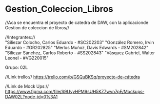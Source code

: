 # Gestion_Coleccion_Libros
//Aca se encuentra el proyecto de catedra de DAW, con la aplicacionde Gestion de coleccion de libros//


//Integrantes://  
"Siliezar Colocho, Carlos Eduardo - #SC202203"
"González Romero, Irvin Eduardo - #GR202825"
"Merlos Muñoz, Davis Edwards - #SM202842"
"Siliezar Sánchez, Carlos Roberto - #SS202843"
"Vásquez Gabriel, Walter Leonel - #VG220015"

Grupo: 02L


//Link trello://
https://trello.com/b/GSQuBKSq/proyecto-de-cátedra


//Link de Mock Ups:// https://www.figma.com/file/S9UvyHPM9sUH5KZ7wvn7pE/Mockups-DAW02L?node-id=0%3A1
